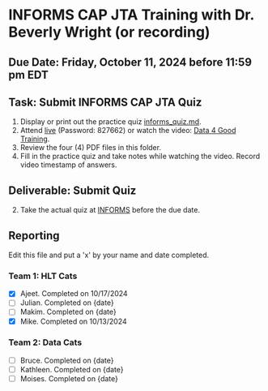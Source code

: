 # INFORMS CAP JTA Training with Dr. Beverly Wright (or recording)

## Due Date: Friday, October 11, 2024 before 11:59 pm EDT

## Task: Submit INFORMS CAP JTA Quiz
1. Display or print out the practice quiz [informs_quiz.md](https://raw.githubusercontent.com/uaz-d4g/phase0/refs/heads/main/4_informs/informs_quiz.md).
1. Attend [live](https://purdue-edu.zoom.us/j/96510908013?pwd=B3Ls6gMRj3aOrnb2lzfVbGiK3C3xbb.1) (Password: 827662) or watch the video: [Data 4 Good Training](https://www.youtube.com/watch?v=MtgTif4KMOs).
1. Review the four (4) PDF files in this folder.
1. Fill in the practice quiz and take notes while watching the video. Record video timestamp of answers.

## Deliverable: Submit Quiz
2. Take the actual quiz at [INFORMS](bit.ly/data4goodCAPJTAs) before the due date.

## Reporting
Edit this file and put a 'x' by your name and date completed.

### Team 1: HLT Cats
- [x] Ajeet. Completed on 10/17/2024
- [ ] Julian. Completed on {date}
- [ ] Makim. Completed on {date}
- [x] Mike. Completed on 10/13/2024

### Team 2:  Data Cats
- [ ] Bruce. Completed on {date}
- [ ] Kathleen. Completed on {date}
- [ ] Moises. Completed on {date}
